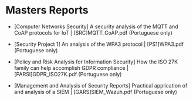 # Masters Reports

- [Computer Networks Security] A security analysis of the MQTT and CoAP protocols for IoT | [SRC]MQTT_CoAP.pdf (Portuguese only)

- [Security Project 1] An analysis of the WPA3 protocol | [PS1]WPA3.pdf (Portuguese only)

- [Policy and Risk Analysis for Information Security] How the ISO 27K family can help accomplish GDPR compliance | [PARSI]GDPR_ISO27K.pdf (Portuguese only)

- [Management and Analysis of Security Reports] Practical application of and analysis of a SIEM | [GARS]SIEM_Wazuh.pdf (Portuguese only)
